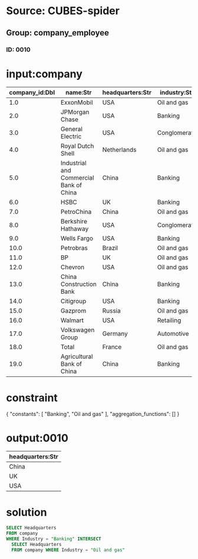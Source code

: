 # Source: CUBES-spider
## Group: company_employee
### ID: 0010

# input:company

| company_id:Dbl | name:Str | headquarters:Str | industry:Str | sales_in_billion:Dbl | profits_in_billion:Dbl | assets_in_billion:Dbl | market_value_in_billion:Dbl |
|---|---|---|---|---|---|---|---|
| 1.0 | ExxonMobil | USA | Oil and gas | 433.5 | 41.1 | 331.1 | 407.4 |
| 2.0 | JPMorgan Chase | USA | Banking | 110.8 | 19.0 | 2265.8 | 170.1 |
| 3.0 | General Electric | USA | Conglomerate | 147.3 | 14.2 | 717.2 | 213.7 |
| 4.0 | Royal Dutch Shell | Netherlands | Oil and gas | 470.2 | 30.9 | 340.5 | 227.6 |
| 5.0 | Industrial and Commercial Bank of China | China | Banking | 82.6 | 25.1 | 2039.1 | 237.4 |
| 6.0 | HSBC | UK | Banking | 102.0 | 16.2 | 2550.0 | 164.3 |
| 7.0 | PetroChina | China | Oil and gas | 310.1 | 20.6 | 304.7 | 294.7 |
| 8.0 | Berkshire Hathaway | USA | Conglomerate | 143.7 | 10.3 | 392.6 | 202.2 |
| 9.0 | Wells Fargo | USA | Banking | 87.6 | 15.9 | 1313.9 | 178.7 |
| 10.0 | Petrobras | Brazil | Oil and gas | 145.9 | 20.1 | 319.4 | 180.0 |
| 11.0 | BP | UK | Oil and gas | 375.5 | 25.7 | 292.5 | 147.4 |
| 12.0 | Chevron | USA | Oil and gas | 236.3 | 26.9 | 209.5 | 218.0 |
| 13.0 | China Construction Bank | China | Banking | 68.7 | 20.5 | 1637.8 | 201.9 |
| 14.0 | Citigroup | USA | Banking | 102.6 | 11.1 | 1873.9 | 107.5 |
| 15.0 | Gazprom | Russia | Oil and gas | 117.6 | 31.7 | 302.6 | 159.8 |
| 16.0 | Walmart | USA | Retailing | 447.0 | 15.7 | 193.4 | 208.4 |
| 17.0 | Volkswagen Group | Germany | Automotive | 221.9 | 21.5 | 328.7 | 79.5 |
| 18.0 | Total | France | Oil and gas | 216.2 | 15.9 | 213.0 | 132.4 |
| 19.0 | Agricultural Bank of China | China | Banking | 62.4 | 14.4 | 1563.9 | 154.8 |

# constraint

{
  "constants": [
    "Banking",
    "Oil and gas"
  ],
  "aggregation_functions": []
}

# output:0010

| headquarters:Str |
|---|
| China |
| UK |
| USA |

# solution

```sql
SELECT Headquarters
FROM company
WHERE Industry = "Banking" INTERSECT
  SELECT Headquarters
  FROM company WHERE Industry = "Oil and gas"
```

